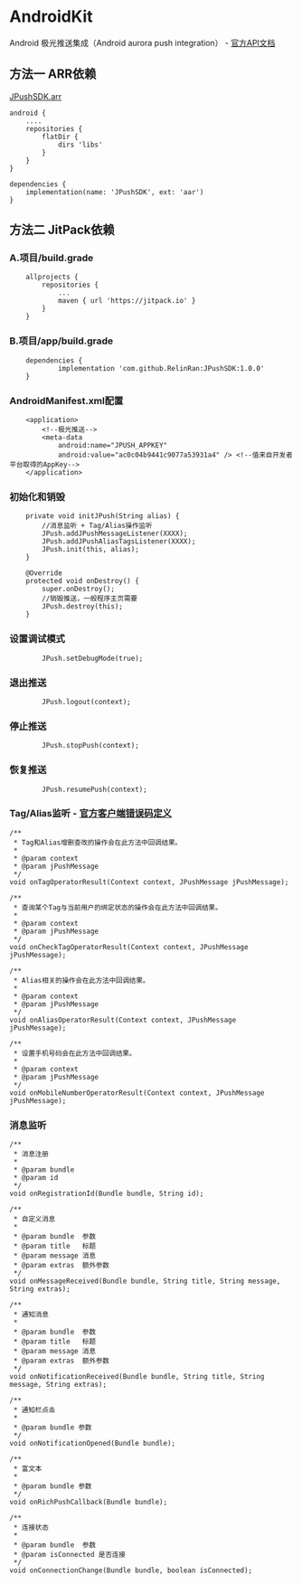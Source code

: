 # AndroidKit
Android 极光推送集成（Android aurora push integration） -  [官方API文档](https://docs.jiguang.cn/jpush/client/Android/android_sdk/)
## 方法一  ARR依赖
[JPushSDK.arr](https://github.com/RelinRan/JPushSDK/blob/master/JPushSDK.aar)
```
android {
    ....
    repositories {
        flatDir {
            dirs 'libs'
        }
    }
}

dependencies {
    implementation(name: 'JPushSDK', ext: 'aar')
}

```

## 方法二   JitPack依赖
### A.项目/build.grade
```
	allprojects {
		repositories {
			...
			maven { url 'https://jitpack.io' }
		}
	}
```
### B.项目/app/build.grade
```
	dependencies {
	        implementation 'com.github.RelinRan:JPushSDK:1.0.0'
	}
```
### AndroidManifest.xml配置
```
    <application>
        <!--极光推送-->
        <meta-data
            android:name="JPUSH_APPKEY"
            android:value="ac0c04b9441c9077a53931a4" /> <!--值来自开发者平台取得的AppKey-->
    </application>
```
### 初始化和销毁
```
    private void initJPush(String alias) {
        //消息监听 + Tag/Alias操作监听
        JPush.addJPushMessageListener(XXXX);
        JPush.addJPushAliasTagsListener(XXXX);
        JPush.init(this, alias);
    }

    @Override
    protected void onDestroy() {
        super.onDestroy();
        //销毁推送，一般程序主页需要
        JPush.destroy(this);
    }
```

### 设置调试模式
```
        JPush.setDebugMode(true);
```
### 退出推送
```
        JPush.logout(context);
```
### 停止推送
```
        JPush.stopPush(context);
```
### 恢复推送
```
        JPush.resumePush(context);
```
### Tag/Alias监听 - [官方客户端错误码定义](https://docs.jiguang.cn/jpush/client/Android/android_api/#_248)
```
/**
 * Tag和Alias增删查改的操作会在此方法中回调结果。
 *
 * @param context
 * @param jPushMessage
 */
void onTagOperatorResult(Context context, JPushMessage jPushMessage);

/**
 * 查询某个Tag与当前用户的绑定状态的操作会在此方法中回调结果。
 *
 * @param context
 * @param jPushMessage
 */
void onCheckTagOperatorResult(Context context, JPushMessage jPushMessage);

/**
 * Alias相关的操作会在此方法中回调结果。
 *
 * @param context
 * @param jPushMessage
 */
void onAliasOperatorResult(Context context, JPushMessage jPushMessage);

/**
 * 设置手机号码会在此方法中回调结果。
 *
 * @param context
 * @param jPushMessage
 */
void onMobileNumberOperatorResult(Context context, JPushMessage jPushMessage);
```
### 消息监听
```
/**
 * 消息注册
 *
 * @param bundle
 * @param id
 */
void onRegistrationId(Bundle bundle, String id);

/**
 * 自定义消息
 *
 * @param bundle  参数
 * @param title   标题
 * @param message 消息
 * @param extras  额外参数
 */
void onMessageReceived(Bundle bundle, String title, String message, String extras);

/**
 * 通知消息
 *
 * @param bundle  参数
 * @param title   标题
 * @param message 消息
 * @param extras  额外参数
 */
void onNotificationReceived(Bundle bundle, String title, String message, String extras);

/**
 * 通知栏点击
 *
 * @param bundle 参数
 */
void onNotificationOpened(Bundle bundle);

/**
 * 富文本
 *
 * @param bundle 参数
 */
void onRichPushCallback(Bundle bundle);

/**
 * 连接状态
 *
 * @param bundle  参数
 * @param isConnected 是否连接
 */
void onConnectionChange(Bundle bundle, boolean isConnected);
```